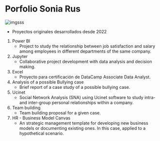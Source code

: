 # Porfolio Sonia Rus

![imgsss](https://user-images.githubusercontent.com/87075309/189483649-fd5b02c5-c23f-4d50-b642-959e92c1798a.jpg)
- Proyectos originales desarrollados desde 2022
1. Power BI
   - Project to study the relationship between job satisfaction and salary among employees in different departments of the same company.
2. Jupyter
   - Collaborative project development with data analysis and decision making.
3. Excel
   - Proyecto para certificación de DataCamp Associate Data Analyst.
4. Analysis of a possible Bullying case
   - Brief report of a case study of a possible bullying case.
5. Ucinet
   - Social Network Analysis (SNA) using Ucinet software to study intra- and inter-group personal relationships within a company.
6. Team building
   - Team building proposal for a given case.
7. HR - Business Model Canvas
   - An strategic management template for developing new business models or documenting existing ones. In this case, applied to a hypothetical scenario.
